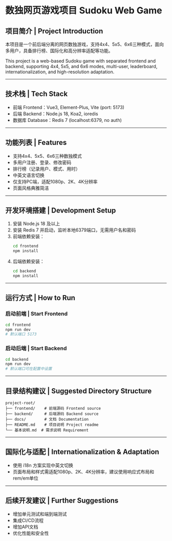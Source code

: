 # 数独网页游戏项目 Sudoku Web Game

## 项目简介 | Project Introduction

本项目是一个前后端分离的网页数独游戏，支持4x4、5x5、6x6三种模式，面向多用户，具备排行榜、国际化和高分辨率适配等功能。

This project is a web-based Sudoku game with separated frontend and backend, supporting 4x4, 5x5, and 6x6 modes, multi-user, leaderboard, internationalization, and high-resolution adaptation.

---

## 技术栈 | Tech Stack

- 前端 Frontend：Vue3, Element-Plus, Vite (port: 5173)
- 后端 Backend：Node.js 18, Koa2, ioredis
- 数据库 Database：Redis 7 (localhost:6379, no auth)

---

## 功能列表 | Features

- 支持4x4、5x5、6x6三种数独模式
- 多用户注册、登录、修改密码
- 排行榜（记录用户、模式、用时）
- 中英文语言切换
- 仅支持PC端，适配1080p、2K、4K分辨率
- 页面风格典雅简洁

---

## 开发环境搭建 | Development Setup

1. 安装 Node.js 18 及以上
2. 安装 Redis 7 并启动，监听本地6379端口，无需用户名和密码
3. 前端依赖安装：
   ```bash
   cd frontend
   npm install
   ```
4. 后端依赖安装：
   ```bash
   cd backend
   npm install
   ```

---

## 运行方式 | How to Run

### 启动前端 | Start Frontend
```bash
cd frontend
npm run dev
# 默认端口 5173
```

### 启动后端 | Start Backend
```bash
cd backend
npm run dev
# 默认端口可在配置中设置
```

---

## 目录结构建议 | Suggested Directory Structure

```
project-root/
├── frontend/    # 前端源码 Frontend source
├── backend/     # 后端源码 Backend source
├── docs/        # 文档 Documentation
├── README.md    # 项目说明 Project readme
└── 基本说明.md  # 需求说明 Requirement
```

---

## 国际化与适配 | Internationalization & Adaptation

- 使用 i18n 方案实现中英文切换
- 页面布局和样式需适配1080p、2K、4K分辨率，建议使用响应式布局和rem/em单位

---

## 后续开发建议 | Further Suggestions

- 增加单元测试和端到端测试
- 集成CI/CD流程
- 增加API文档
- 优化性能和安全性

